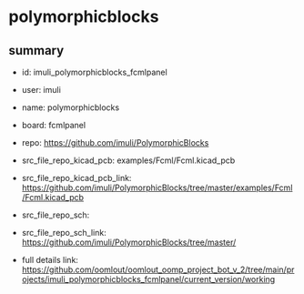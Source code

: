 # polymorphicblocks
 
## summary 
* id: imuli_polymorphicblocks_fcmlpanel
* user: imuli
* name: polymorphicblocks
* board: fcmlpanel
* repo: https://github.com/imuli/PolymorphicBlocks
* src_file_repo_kicad_pcb: examples/Fcml/Fcml.kicad_pcb
* src_file_repo_kicad_pcb_link: https://github.com/imuli/PolymorphicBlocks/tree/master/examples/Fcml/Fcml.kicad_pcb


* src_file_repo_sch: 
* src_file_repo_sch_link: https://github.com/imuli/PolymorphicBlocks/tree/master/
* full details link: https://github.com/oomlout/oomlout_oomp_project_bot_v_2/tree/main/projects/imuli_polymorphicblocks_fcmlpanel/current_version/working  






